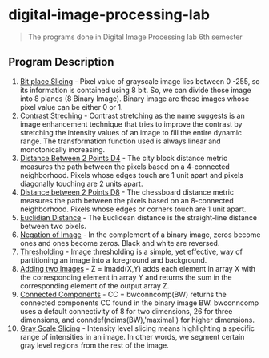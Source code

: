 # digital-image-processing-lab
> The programs done in Digital Image Processing lab 6th semester

## Program Description
1. [Bit place Slicing](https://github.com/Rishabh04-02/digital-image-processing-lab/blob/master/bitplane_slicing_matlab) - Pixel value of grayscale image lies between 0 -255, so its information is contained using 8 bit. So, we can divide those image into 8 planes (8 Binary Image). Binary image are those images whose pixel value can be either 0 or 1.
2. [Contrast Streching](https://github.com/Rishabh04-02/digital-image-processing-lab/blob/master/Contrast-stretching) - Contrast stretching as the name suggests is an image enhancement technique that tries to improve the contrast by stretching the intensity values of an image to fill the entire dynamic range. The transformation function used is always linear and monotonically increasing.
3. [Distance Between 2 Points D4](https://github.com/Rishabh04-02/digital-image-processing-lab/blob/master/Distance-btwn-points-D4) - The city block distance metric measures the path between the pixels based on a 4-connected neighborhood. Pixels whose edges touch are 1 unit apart and pixels diagonally touching are 2 units apart. 
4. [Distance between 2 Points D8](https://github.com/Rishabh04-02/digital-image-processing-lab/blob/master/distance-btwn-points-D8) - The chessboard distance metric measures the path between the pixels based on an 8-connected neighborhood. Pixels whose edges or corners touch are 1 unit apart.  
5. [Euclidian Distance](https://github.com/Rishabh04-02/digital-image-processing-lab/blob/master/Distance-btwn-points-euclidean) - The Euclidean distance is the straight-line distance between two pixels.  
6. [Negation of Image](https://github.com/Rishabh04-02/digital-image-processing-lab/blob/master/Image-negation) - In the complement of a binary image, zeros become ones and ones become zeros. Black and white are reversed. 
7. [Thresholding](https://github.com/Rishabh04-02/digital-image-processing-lab/blob/master/Thresholding) - Image thresholding is a simple, yet effective, way of partitioning an image into a foreground and background.
8. [Adding two Images](https://github.com/Rishabh04-02/digital-image-processing-lab/blob/master/add_2_images) - Z = imadd(X,Y) adds each element in array X with the corresponding element in array Y and returns the sum in the corresponding element of the output array Z. 
9. [Connected Components](https://github.com/Rishabh04-02/digital-image-processing-lab/blob/master/connected_components_in_img) - CC = bwconncomp(BW) returns the connected components CC found in the binary image BW. bwconncomp uses a default connectivity of 8 for two dimensions, 26 for three dimensions, and conndef(ndims(BW),'maximal') for higher dimensions.
10. [Gray Scale Slicing](https://github.com/Rishabh04-02/digital-image-processing-lab/blob/master/gray_level_slicing) - Intensity level slicing means highlighting a specific range of intensities in an image. In other words, we segment certain gray level regions from the rest of the image. 
